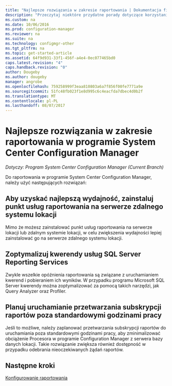 ```yaml
---
title: "Najlepsze rozwiązania w zakresie raportowania | Dokumentacja firmy Microsoft"
description: "Przeczytaj niektóre przydatne porady dotyczące korzystania z możliwości raportowania programu System Center Configuration Manager."
ms.custom: na
ms.date: 10/06/2016
ms.prod: configuration-manager
ms.reviewer: na
ms.suite: na
ms.technology: configmgr-other
ms.tgt_pltfrm: na
ms.topic: get-started-article
ms.assetid: 64f9d931-33f1-456f-a4e4-0ec077465bd0
caps.latest.revision: "4"
caps.handback.revision: "0"
author: Dougeby
ms.author: dougeby
manager: angrobe
ms.openlocfilehash: 759258999f3eaa810803a6a7f856f00fe7771a9e
ms.sourcegitcommit: 51fc48fb023f1e8d995c6c4eacfda7dbec4d0b2f
ms.translationtype: MT
ms.contentlocale: pl-PL
ms.lasthandoff: 08/07/2017
---
```

# <a name="best-practices-for-reporting-in-system-center-configuration-manager"></a>Najlepsze rozwiązania w zakresie raportowania w programie System Center Configuration Manager

*Dotyczy: Program System Center Configuration Manager (Current Branch)*

Do raportowania w programie System Center Configuration Manager, należy użyć następujących rozwiązań:  

## <a name="for-best-performance-install-the-reporting-services-point-on-a-remote-site-system-server"></a>Aby uzyskać najlepszą wydajność, zainstaluj punkt usług raportowania na serwerze zdalnego systemu lokacji  
 Mimo że możesz zainstalować punkt usług raportowania na serwerze lokacji lub zdalnym systemie lokacji, w celu zwiększenia wydajności lepiej zainstalować go na serwerze zdalnego systemu lokacji.  

## <a name="optimize-sql-server-reporting-services-queries"></a>Zoptymalizuj kwerendy usług SQL Server Reporting Services  
 Zwykle wszelkie opóźnienia raportowania są związane z uruchamianiem kwerend i pobieraniem ich wyników. W przypadku programu Microsoft SQL Server kwerendy można zoptymalizować za pomocą takich narzędzi, jak Query Analyzer oraz Profiler.  

## <a name="schedule-report-subscription-processing-to-run-outside-standard-office-hours"></a>Planuj uruchamianie przetwarzania subskrypcji raportów poza standardowymi godzinami pracy  
 Jeśli to możliwe, należy zaplanować przetwarzania subskrypcji raportów do uruchamiania poza standardowymi godzinami pracy, aby zminimalizować obciążenie Procesora w programie Configuration Manager z serwera bazy danych lokacji. Takie rozwiązanie zwiększa również dostępność w przypadku odebrania nieoczekiwanych żądań raportów.  

## <a name="next-steps"></a>Następne kroki
[Konfigurowanie raportowania](configuring-reporting.md)
